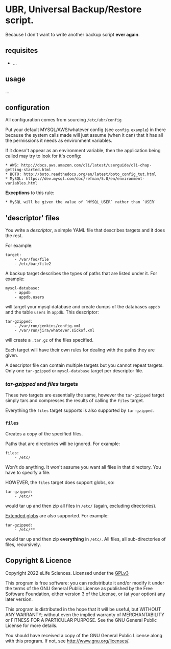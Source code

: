 # UBR, Universal Backup/Restore script.

Because I don't want to write another backup script __ever again__.

## requisites

* ...

## usage

...

## configuration

All configuration comes from sourcing `/etc/ubr/config`

Put your default MYSQL/AWS/whatever config (see `config.example`) in there 
because the system calls made will just assume (when it can) that it has all 
the permissions it needs as environment variables.

If it doesn't appear as an environment variable, then the application being 
called may try to look for it's config:

    * AWS: http://docs.aws.amazon.com/cli/latest/userguide/cli-chap-getting-started.html
    * BOTO: http://boto.readthedocs.org/en/latest/boto_config_tut.html
    * MySQL: https://dev.mysql.com/doc/refman/5.0/en/environment-variables.html

__Exceptions__ to this rule: 

    * MySQL will be given the value of `MYSQL_USER` rather than `USER`

## 'descriptor' files

You write a _descriptor_, a simple YAML file that describes targets and it does
the rest.

For example:

    target:
        - /var/foo/file
        - /etc/bar/file2

A backup target describes the types of paths that are listed under it. For example:

    mysql-database:
        - appdb
        - appdb.users

will target your mysql database and create dumps of the databases `appdb` and
the table `users` in `appdb`. This descriptor:

    tar-gzipped:
        - /var/run/jenkins/config.xml
        - /var/run/jira/whatever.sickof.xml

will create a `.tar.gz` of the files specified.

Each target will have their own rules for dealing with the paths they are given.

A descriptor file can contain multiple targets but you cannot repeat targets.
Only one `tar-gzipped` or `mysql-database` target per descriptor file.

### _tar-gzipped_ and _files_ targets

These two targets are essentially the same, however the `tar-gzipped` target 
simply tars and compresses the results of calling the `files` target.

Everything the `files` target supports is also supported by `tar-gzipped`.

### `files`

Creates a copy of the specified files.

Paths that are directories will be ignored. For example:

    files:
        - /etc/
        
Won't do anything. It won't assume you want all files in that directory. You 
have to specify a file. 

HOWEVER, the `files` target does support globs, so:

    tar-gzipped:
        - /etc/*
        
would tar up and then zip all files in `/etc/` (again, excluding directories).

[Extended globs](https://github.com/miracle2k/python-glob2/) are also supported. 
For example:

    tar-gzipped:
        - /etc/**

would tar up and then zip __everything__ in `/etc/`. All files, all 
sub-directories of files, recursively.


## Copyright & Licence

Copyright 2022 eLife Sciences. Licensed under the [GPLv3](LICENCE.txt)

This program is free software: you can redistribute it and/or modify
it under the terms of the GNU General Public License as published by
the Free Software Foundation, either version 3 of the License, or
(at your option) any later version.

This program is distributed in the hope that it will be useful,
but WITHOUT ANY WARRANTY; without even the implied warranty of
MERCHANTABILITY or FITNESS FOR A PARTICULAR PURPOSE.  See the
GNU General Public License for more details.

You should have received a copy of the GNU General Public License
along with this program.  If not, see <http://www.gnu.org/licenses/>.



